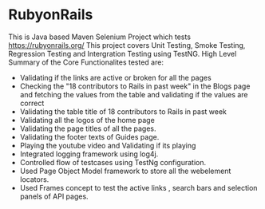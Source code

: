 # RubyonRails
This is Java based Maven Selenium Project  which tests https://rubyonrails.org/ 
This project covers Unit Testing, Smoke Testing, Regression Testing and Intergration Testing using TestNG.
High Level Summary of the Core Functionalites tested are: 
* Validating if the links are active or broken for all the pages
* Checking the "18 contributors to Rails in past week" in the Blogs page and fetching the values from the table and validating if the values are correct
* Validating the table title of 18 contributors to Rails in past week 
* Validating all the logos of the home page
* Validating the page titles of all the pages.
* Validating the footer texts of Guides page.
* Playing the youtube video and Validating if its playing
* Integrated logging framework using log4j.
* Controlled flow of testcases using TestNg configuration.
* Used Page Object Model framework to store all the webelement locators.
* Used Frames concept to test the active links , search bars and selection panels of API pages.





